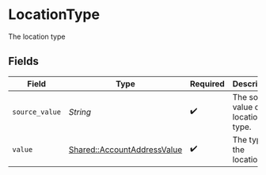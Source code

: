 # LocationType

The location type


## Fields

| Field                                                                     | Type                                                                      | Required                                                                  | Description                                                               | Example                                                                   |
| ------------------------------------------------------------------------- | ------------------------------------------------------------------------- | ------------------------------------------------------------------------- | ------------------------------------------------------------------------- | ------------------------------------------------------------------------- |
| `source_value`                                                            | *String*                                                                  | :heavy_check_mark:                                                        | The source value of the location type.                                    | Home                                                                      |
| `value`                                                                   | [Shared::AccountAddressValue](../../models/shared/accountaddressvalue.md) | :heavy_check_mark:                                                        | The type of the location.                                                 | home                                                                      |